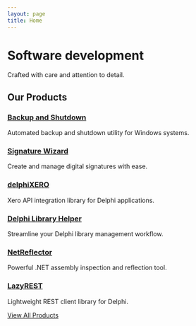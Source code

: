 ```yaml
---
layout: page
title: Home
---
```


<div class="hero-section">
  <div class="hero-content">
    <h1 class="hero-title">Software development</h1>
    <p class="hero-description">Crafted with care and attention to detail.</p>
  </div>
</div>

<div class="products-preview">
  <h2>Our Products</h2>
  <div class="products-grid">
    <div class="product-card">
      <h3><a href="/products/backup-and-shutdown/">Backup and Shutdown</a></h3>
      <p>Automated backup and shutdown utility for Windows systems.</p>
    </div>
    <div class="product-card">
      <h3><a href="/products/signature-wizard/">Signature Wizard</a></h3>
      <p>Create and manage digital signatures with ease.</p>
    </div>
    <div class="product-card">
      <h3><a href="/products/delphixero/">delphiXERO</a></h3>
      <p>Xero API integration library for Delphi applications.</p>
    </div>
    <div class="product-card">
      <h3><a href="/products/delphi-library-helper/">Delphi Library Helper</a></h3>
      <p>Streamline your Delphi library management workflow.</p>
    </div>
    <div class="product-card">
      <h3><a href="/products/netreflector/">NetReflector</a></h3>
      <p>Powerful .NET assembly inspection and reflection tool.</p>
    </div>
    <div class="product-card">
      <h3><a href="/products/lazyrest/">LazyREST</a></h3>
      <p>Lightweight REST client library for Delphi.</p>
    </div>
  </div>
  <div class="text-center">
    <a href="/products/" class="btn btn-outline">View All Products</a>
  </div>
</div>
